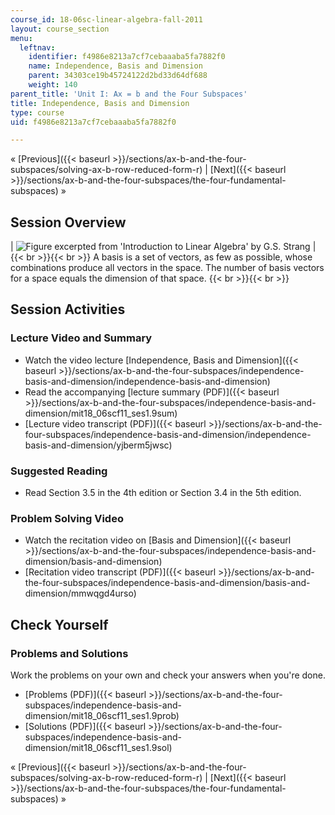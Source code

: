 ```yaml
---
course_id: 18-06sc-linear-algebra-fall-2011
layout: course_section
menu:
  leftnav:
    identifier: f4986e8213a7cf7cebaaaba5fa7882f0
    name: Independence, Basis and Dimension
    parent: 34303ce19b45724122d2bd33d64df688
    weight: 140
parent_title: 'Unit I: Ax = b and the Four Subspaces'
title: Independence, Basis and Dimension
type: course
uid: f4986e8213a7cf7cebaaaba5fa7882f0

---
```


« [Previous]({{< baseurl >}}/sections/ax-b-and-the-four-subspaces/solving-ax-b-row-reduced-form-r) | [Next]({{< baseurl >}}/sections/ax-b-and-the-four-subspaces/the-four-fundamental-subspaces) »

Session Overview
----------------

| ![Figure excerpted from 'Introduction to Linear Algebra' by G.S. Strang](/coursemedia/18-06sc-linear-algebra-fall-2011/c4720565728a46170e430305bec41488_1_9.jpg) |  {{< br >}}{{< br >}} A basis is a set of vectors, as few as possible, whose combinations produce all vectors in the space. The number of basis vectors for a space equals the dimension of that space. {{< br >}}{{< br >}}  

Session Activities
------------------

### Lecture Video and Summary

*   Watch the video lecture [Independence, Basis and Dimension]({{< baseurl >}}/sections/ax-b-and-the-four-subspaces/independence-basis-and-dimension/independence-basis-and-dimension)
*   Read the accompanying [lecture summary (PDF)]({{< baseurl >}}/sections/ax-b-and-the-four-subspaces/independence-basis-and-dimension/mit18_06scf11_ses1.9sum)
*   [Lecture video transcript (PDF)]({{< baseurl >}}/sections/ax-b-and-the-four-subspaces/independence-basis-and-dimension/independence-basis-and-dimension/yjberm5jwsc)

### Suggested Reading

*   Read Section 3.5 in the 4th edition or Section 3.4 in the 5th edition.

### Problem Solving Video

*   Watch the recitation video on [Basis and Dimension]({{< baseurl >}}/sections/ax-b-and-the-four-subspaces/independence-basis-and-dimension/basis-and-dimension)
*   [Recitation video transcript (PDF)]({{< baseurl >}}/sections/ax-b-and-the-four-subspaces/independence-basis-and-dimension/basis-and-dimension/mmwqgd4urso)

Check Yourself
--------------

### Problems and Solutions

Work the problems on your own and check your answers when you're done.

*   [Problems (PDF)]({{< baseurl >}}/sections/ax-b-and-the-four-subspaces/independence-basis-and-dimension/mit18_06scf11_ses1.9prob)
*   [Solutions (PDF)]({{< baseurl >}}/sections/ax-b-and-the-four-subspaces/independence-basis-and-dimension/mit18_06scf11_ses1.9sol)

« [Previous]({{< baseurl >}}/sections/ax-b-and-the-four-subspaces/solving-ax-b-row-reduced-form-r) | [Next]({{< baseurl >}}/sections/ax-b-and-the-four-subspaces/the-four-fundamental-subspaces) »